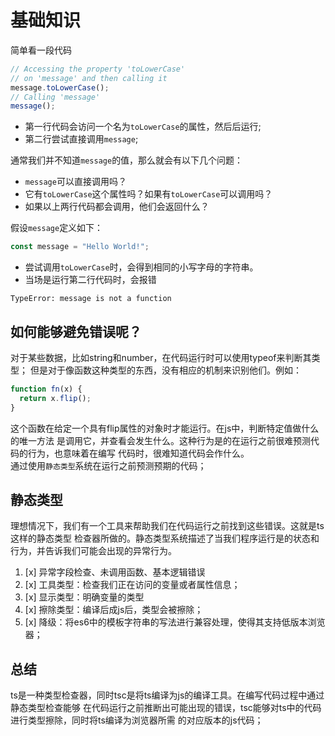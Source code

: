 # 基础知识

简单看一段代码
```typescript
// Accessing the property 'toLowerCase'
// on 'message' and then calling it
message.toLowerCase();
// Calling 'message'
message();
```
+ 第一行代码会访问一个名为`toLowerCase`的属性，然后后运行;
+ 第二行尝试直接调用`message`;

通常我们并不知道`message`的值，那么就会有以下几个问题：
+ `message`可以直接调用吗？
+ 它有`toLowerCase`这个属性吗？如果有`toLowerCase`可以调用吗？
+ 如果以上两行代码都会调用，他们会返回什么？

假设`message`定义如下：
```typescript
const message = "Hello World!";
```
+ 尝试调用`toLowerCase`时，会得到相同的小写字母的字符串。
+ 当场是运行第二行代码时，会报错
```
TypeError: message is not a function
```


## 如何能够避免错误呢？
对于某些数据，比如string和number，在代码运行时可以使用typeof来判断其类型；
但是对于像函数这种类型的东西，没有相应的机制来识别他们。例如：
```javascript
function fn(x) {
  return x.flip();
}
```
这个函数在给定一个具有flip属性的对象时才能运行。在js中，判断特定值做什么的唯一方法
是调用它，并查看会发生什么。这种行为是的在运行之前很难预测代码的行为，也意味着在编写
代码时，很难知道代码会作什么。  
通过使用`静态类型`系统在运行之前预测预期的代码；

## 静态类型
理想情况下，我们有一个工具来帮助我们在代码运行之前找到这些错误。这就是ts这样的静态类型
检查器所做的。静态类型系统描述了当我们程序运行是的状态和行为，并告诉我们可能会出现的异常行为。
1. [x] 异常字段检查、未调用函数、基本逻辑错误
2. [x] 工具类型：检查我们正在访问的变量或者属性信息；
3. [x] 显示类型：明确变量的类型
4. [x] 擦除类型：编译后成js后，类型会被擦除；
5. [x] 降级：将es6中的模板字符串的写法进行兼容处理，使得其支持低版本浏览器；

## 总结
ts是一种类型检查器，同时tsc是将ts编译为js的编译工具。在编写代码过程中通过静态类型检查能够
在代码运行之前推断出可能出现的错误，tsc能够对ts中的代码进行类型擦除，同时将ts编译为浏览器所需
的对应版本的js代码； 